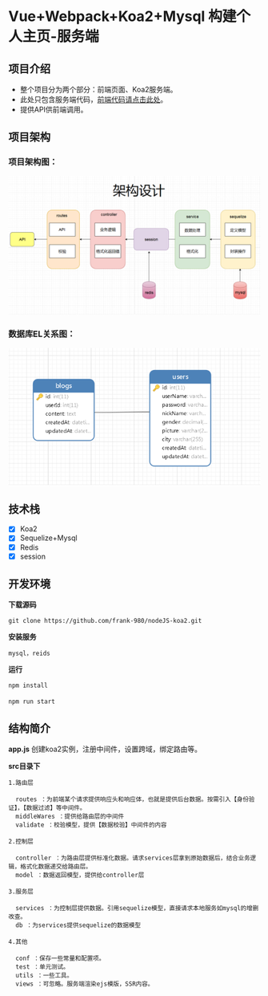 # Vue+Webpack+Koa2+Mysql 构建个人主页-服务端


## 项目介绍

- 整个项目分为两个部分：前端页面、Koa2服务端。
- 此处只包含服务端代码，[前端代码请点击此处](https://github.com/frank-980/webpack-vue)。
- 提供API供前端调用。

## 项目架构

  ### 项目架构图：

![服务层→控制层→路由层→API](https://raw.githubusercontent.com/frank-980/nodeJS-koa2/master/frameDesign.png)

  ### 数据库EL关系图：

![EL关系图](https://raw.githubusercontent.com/frank-980/nodeJS-koa2/master/dbModel.png)

## 技术栈
- [x] Koa2
- [x] Sequelize+Mysql
- [x] Redis
- [x] session

## 开发环境

  **下载源码** 

    git clone https://github.com/frank-980/nodeJS-koa2.git

  **安装服务**

    mysql，reids

  **运行** 

    npm install  

    npm run start 

## 结构简介 

  **app.js**
    创建koa2实例，注册中间件，设置跨域，绑定路由等。

  **src目录下** 
  
    1.路由层

      routes ：为前端某个请求提供响应头和响应体，也就是提供后台数据。按需引入【身份验证】，【数据过滤】等中间件。
      middleWares ：提供给路由层的中间件
      validate ：校验模型，提供【数据校验】中间件的内容

    2.控制层

      controller ：为路由层提供标准化数据。请求services层拿到原始数据后，结合业务逻辑，格式化数据递交给路由层。
      model ：数据返回模型，提供给controller层

    3.服务层

      services ：为控制层提供数据。引用sequelize模型，直接请求本地服务如mysql的增删改查。
      db ：为services提供sequelize的数据模型

    4.其他

      conf ：保存一些常量和配置项。
      test ：单元测试。
      utils ：一些工具。
      views ：可忽略。服务端渲染ejs模版，SSR内容。

